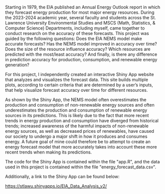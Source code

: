 Starting in 1979, the EIA published an Annual Energy Outlook report in which they forecast energy production for most major energy resources. During the 2023-2024 academic year, several faculty and students across the St. Lawrence University Environmental Studies and MSCS (Math, Statistics, & Computer Science) Departments, including myself, came together to conduct research on the accuracy of these forecasts. This project was guided by the following questions: Does the EIA NEMS model make accurate forecasts? Has the NEMS model improved in accuracy over time? Does the size of the resource influence accuracy? Which resources are predicted with the most/least accuracy? And finally, is there any difference in prediction accuracy for production, consumption, and renewable energy generation?

For this project, I independently created an interactive Shiny App website that analyzes and visualizes the forecast data. This site builds multiple plots, according to certain criteria that are determined by a user’s inputs, that help visualize forecast accuracy over time for different resources.

As shown by the Shiny App, the NEMS model often overestimates the production and consumption of non-renewable energy sources and often underestimates the production and consumption of renewable energy sources in its predictions. This is likely due to the fact that more recent trends in energy production and consumption have diverged from historical trends; increased awareness of the harmful impacts of non-renewable energy sources, as well as decreased prices of renewables, have caused our society to undergo a major shift in how it produces and consumes energy. A future goal of mine could therefore be to attempt to create an energy forecast model that more accurately takes into account these more recent trends when making its predictions.

The code for the Shiny App is contained within the file "app.R", and the data used in this project is contained within the file "energy_forecast_data.csv".

Additionally, a link to the Shiny App can be found below:

https://stlawu.shinyapps.io/EIA_Data_Analysis_v2/
